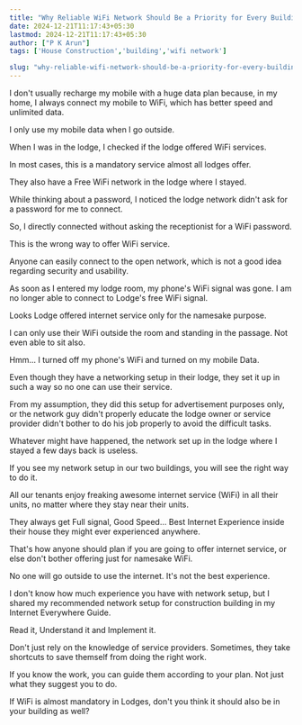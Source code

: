 ```yaml
---
title: "Why Reliable WiFi Network Should Be a Priority for Every Building Owner"
date: 2024-12-21T11:17:43+05:30
lastmod: 2024-12-21T11:17:43+05:30
author: ["P K Arun"]
tags: ['House Construction','building','wifi network']

slug: "why-reliable-wifi-network-should-be-a-priority-for-every-building-owner"
---
```


I don't usually recharge my mobile with a huge data plan because, in my home, I always connect my mobile to WiFi, which has better speed and unlimited data.

I only use my mobile data when I go outside.

When I was in the lodge, I checked if the lodge offered WiFi services.

In most cases, this is a mandatory service almost all lodges offer.

They also have a Free WiFi network in the lodge where I stayed.

While thinking about a password, I noticed the lodge network didn't ask for a password for me to connect.

So, I directly connected without asking the receptionist for a WiFi password.

This is the wrong way to offer WiFi service.

Anyone can easily connect to the open network, which is not a good idea regarding security and usability.

As soon as I entered my lodge room, my phone's WiFi signal was gone. I am no longer able to connect to Lodge's free WiFi signal.

Looks Lodge offered internet service only for the namesake purpose.

I can only use their WiFi outside the room and standing in the passage. Not even able to sit also.

Hmm… I turned off my phone's WiFi and turned on my mobile Data.

Even though they have a networking setup in their lodge, they set it up in such a way so no one can use their service.

From my assumption, they did this setup for advertisement purposes only, or the network guy didn't properly educate the lodge owner or service provider didn't bother to do his job properly to avoid the difficult tasks.

Whatever might have happened, the network set up in the lodge where I stayed a few days back is useless.

If you see my network setup in our two buildings, you will see the right way to do it.

All our tenants enjoy freaking awesome internet service (WiFi) in all their units, no matter where they stay near their units.

They always get Full signal, Good Speed… Best Internet Experience inside their house they might ever experienced anywhere. 

That's how anyone should plan if you are going to offer internet service, or else don't bother offering just for namesake WiFi.

No one will go outside to use the internet. It's not the best experience.

I don't know how much experience you have with network setup, but I shared my recommended network setup for construction building in my Internet Everywhere Guide.

Read it, Understand it and Implement it.

Don't just rely on the knowledge of service providers. Sometimes, they take shortcuts to save themself from doing the right work.

If you know the work, you can guide them according to your plan. Not just what they suggest you to do.

If WiFi is almost mandatory in Lodges, don't you think it should also be in your building as well?